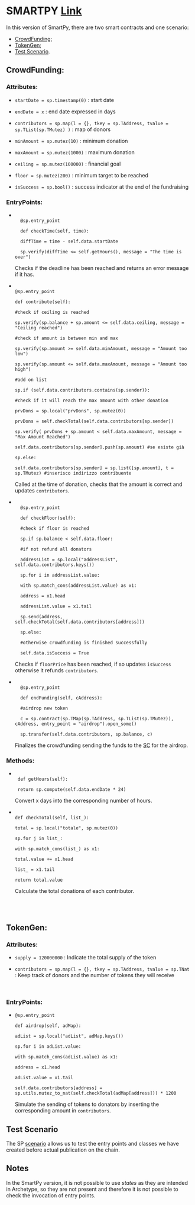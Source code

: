 # SMARTPY [Link](https://github.com/TheMastro-11/LearningTezos/blob/contracts/CrowdFunding/SmartPy/CrowdFunding.py)
In this version of SmartPy, there are two smart contracts and one scenario:
* [CrowdFunding](#CrowdFunding);
* [TokenGen](#TokenGen);
* [Test Scenario](#Test-Scenario).


## CrowdFunding:

### Attributes:

*  `startDate = sp.timestamp(0)` : start date

*  `endDate = x` : end date expressed in days

*  `contributors = sp.map(l = {}, tkey = sp.TAddress, tvalue = sp.TList(sp.TMutez) )` : map of donors

*  `minAmount = sp.mutez(10)` : minimum donation

*  `maxAmount = sp.mutez(1000)` : maximum donation

*  `ceiling = sp.mutez(100000)` : financial goal

*  `floor = sp.mutez(200)` : minimum target to be reached

*  `isSuccess = sp.bool()` : success indicator at the end of the fundraising

### EntryPoints:

* ```

    @sp.entry_point

    def checkTime(self, time):

    diffTime = time - self.data.startDate

    sp.verify(diffTime <= self.getHours(), message = "The time is over")

    ```
    Checks if the deadline has been reached and returns an error message if it has.


*   ```

    @sp.entry_point

    def contribute(self):

    #check if ceiling is reached

    sp.verify(sp.balance + sp.amount <= self.data.ceiling, message = "Ceiling reached")

    #check if amount is between min and max

    sp.verify(sp.amount >= self.data.minAmount, message = "Amount too low")

    sp.verify(sp.amount <= self.data.maxAmount, message = "Amount too high")

    #add on list

    sp.if (self.data.contributors.contains(sp.sender)):

    #check if it will reach the max amount with other donation

    prvDons = sp.local("prvDons", sp.mutez(0))

    prvDons = self.checkTotal(self.data.contributors[sp.sender])

    sp.verify( prvDons + sp.amount < self.data.maxAmount, message = "Max Amount Reached")

    self.data.contributors[sp.sender].push(sp.amount) #se esiste già

    sp.else:

    self.data.contributors[sp.sender] = sp.list([sp.amount], t = sp.TMutez) #inserisco indirizzo contribuente

    ```
    Called at the time of donation, checks that the amount is correct and updates `contributors`.

* ```

    @sp.entry_point

    def checkFloor(self):

    #check if floor is reached

    sp.if sp.balance < self.data.floor:

    #if not refund all donators

    addressList = sp.local("addressList", self.data.contributors.keys())

    sp.for i in addressList.value:

    with sp.match_cons(addressList.value) as x1:

    address = x1.head

    addressList.value = x1.tail

    sp.send(address, self.checkTotal(self.data.contributors[address]))

    sp.else:

    #otherwise crowdfunding is finished successfully

    self.data.isSuccess = True

    ```
    Checks if `floorPrice` has been reached, if so updates `isSuccess` otherwise it refunds `contributors`.
  

* ```

    @sp.entry_point

    def endFunding(self, cAddress):

    #airdrop new token

    c = sp.contract(sp.TMap(sp.TAddress, sp.TList(sp.TMutez)), cAddress, entry_point = "airdrop").open_some()

    sp.transfer(self.data.contributors, sp.balance, c)

    ```
    Finalizes the crowdfunding sending the funds to the [SC](#TokenGen) for the airdrop.



 
### Methods:

*  ```

    def getHours(self):

    return sp.compute(self.data.endDate * 24)

    ```

    Convert x days into the corresponding number of hours.

  

*   ```

    def checkTotal(self, list_):

    total = sp.local("totale", sp.mutez(0))

    sp.for j in list_:

    with sp.match_cons(list_) as x1:

    total.value += x1.head

    list_ = x1.tail

    return total.value

    ```

    Calculate the total donations of each contributor.

<br><br>

## TokenGen:

### Attributes:

*  `supply = 120000000` : Indicate the total supply of the token

*  `contributors = sp.map(l = {}, tkey = sp.TAddress, tvalue = sp.TNat` : Keep track of donors and the number of tokens they will receive
<br>

### EntryPoints:
*   ```
    @sp.entry_point

    def airdrop(self, adMap):

    adList = sp.local("adList", adMap.keys())

    sp.for i in adList.value:

    with sp.match_cons(adList.value) as x1:

    address = x1.head

    adList.value = x1.tail

    self.data.contributors[address] = sp.utils.mutez_to_nat(self.checkTotal(adMap[address])) * 1200

    ```
    Simulate the sending of tokens to donators by inserting the corresponding amount in `contributors`.

  
  

## Test Scenario
The SP [scenario](https://smartpy.io/docs/scenarios/testing/) allows us to test the entry points and classes we have created before actual publication on the chain.


## Notes
In the SmartPy version, it is not possible to use *states* as they are intended in Archetype, so they are not present and therefore it is not possible to check the invocation of entry points.